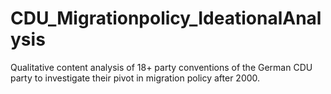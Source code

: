 # CDU_Migrationpolicy_IdeationalAnalysis
Qualitative content analysis of 18+ party conventions of the German CDU party to investigate their pivot in migration policy after 2000.
